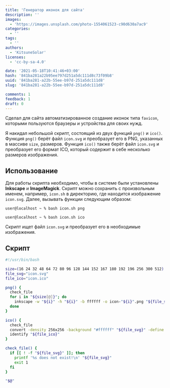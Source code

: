 ```yaml
---
title: 'Генератор иконок для сайта'
description: ''
images:
  - 'https://images.unsplash.com/photo-1554061523-c90d630a7ac9'
categories:
  - ''
tags:
  - ''
authors:
  - 'KitsuneSolar'
licenses:
  - 'cc-by-sa-4.0'

date: '2021-05-18T10:41:46+03:00'
hash: '841ba281a22b95ee797d251a5dc111d8c73f09b8'
uuid: '841ba281-a22b-55ee-b97d-251a5dc111d8'
slug: '841ba281-a22b-55ee-b97d-251a5dc111d8'

comments: 1
feedback: 1
draft: 0
---
```


Сделал для сайта автоматизированное создание иконок типа `favicon`, которыми пользуются браузеры и устройства для своих нужд.

<!--more-->

Я накидал небольшой скрипт, состоящий из двух функций `png()` и `ico()`. Функция `png()` берёт файл `icon.svg` и преобразует его в PNG, указанных в массиве `size`, размеров. Функция `ico()` также берёт файл `icon.svg` и преобразует его формат ICO, который содержит в себе несколько размеров изображения.

## Использование

Для работы скрипта необходимо, чтобы в системе были установлены **Inkscape** и **ImageMagick**. Скрипт можно сохранить с произвольным именем, например, `icon.sh` в директорию, где находится изображение `icon.svg`. Далее, вызывать функции следующим образом:

```text
user@localhost ~ % bash icon.sh png
```

```text
user@localhost ~ % bash icon.sh ico
```

Скрипт ищет файл `icon.svg` и преобразует его в необходимые изображения.

## Скрипт

```bash
#!/usr/bin/bash

size=(16 24 32 48 64 72 80 96 128 144 152 167 180 192 196 256 300 512)
file_svg="icon.svg"
file_ico="icon.ico"

png() {
  check_file
  for i in "${size[@]}"; do
    inkscape -w "${i}" -h "${i}" -b ffffff -o icon-"${i}".png "${file_svg}"
  done
}

ico() {
  check_file
  convert -density 256x256 -background "#ffffff" "${file_svg}" -define icon:auto-resize -colors 256 "${file_ico}"
  identify "${file_ico}"
}

check_file() {
  if [[ ! -f "${file_svg}" ]]; then
    printf '%s does not exist!\n' "${file_svg}"
    exit 1
  fi
}

"$@"
```
